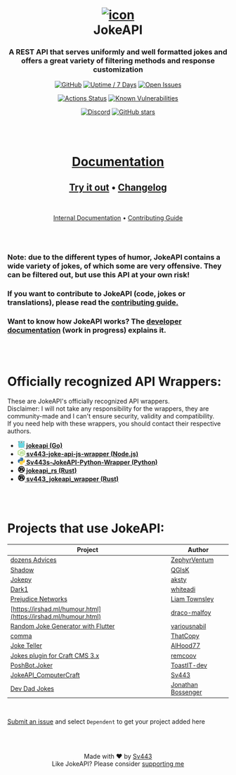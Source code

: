 <div align="center" style="text-align:center">

# [![icon](https://sv443.net/cdn/jokeapi/icon_readme.png)](#readme)<br>JokeAPI
### A REST API that serves uniformly and well formatted jokes and offers a great variety of filtering methods and response customization
[![GitHub](https://img.shields.io/github/license/Sv443/JokeAPI)](https://sv443.net/LICENSE)
[![Uptime / 7 Days](https://img.shields.io/uptimerobot/ratio/7/m784261094-bff76b959ebb8fc39f7eb2d0)](https://status.sv443.net/)
[![Open Issues](https://img.shields.io/github/issues/Sv443/JokeAPI)](https://github.com/Sv443/JokeAPI/issues)
  
[![Actions Status](https://github.com/Sv443/JokeAPI/workflows/build/badge.svg)](https://github.com/Sv443/JokeAPI/actions)
[![Known Vulnerabilities](https://snyk.io/test/github/Sv443/JokeAPI/badge.svg)](https://snyk.io/test/github/Sv443/JokeAPI)
  
[![Discord](https://img.shields.io/discord/565933531214118942)](https://discord.gg/aBH4uRG)
[![GitHub stars](https://img.shields.io/github/stars/Sv443/JokeAPI?style=social)](https://github.com/Sv443/JokeAPI/stargazers)

<br><br>

# [Documentation](https://jokeapi.dev/)
## [Try it out](https://jokeapi.dev/#try-it) &bull; [Changelog](./changelog.md#readme)

<br>

[Internal Documentation](./dev/docs/index.md#readme) &bull; [Contributing Guide](./.github/Contributing.md#readme)


</div>
<br><br>

### Note: due to the different types of humor, JokeAPI contains a wide variety of jokes, of which some are very offensive. They can be filtered out, but use this API at your own risk!
### If you want to contribute to JokeAPI (code, jokes or translations), please read the [contributing guide.](./.github/Contributing.md)
### Want to know how JokeAPI works? The [developer documentation](https://github.com/Sv443/JokeAPI/tree/version/2.4.0/dev/docs/home.md#readme) (work in progress) explains it.

<br><br>

# Officially recognized API Wrappers:
These are JokeAPI's officially recognized API wrappers.  
Disclaimer: I will not take any responsibility for the wrappers, they are community-made and I can't ensure security, validity and compatibility.  
If you need help with these wrappers, you should contact their respective authors.  
  
- <b><a href="https://github.com/Icelain/jokeapi#readme"><img src="./docs/static/external/golang.svg" width="16" height="16"> jokeapi (Go)</a></b>
- <b><a href="https://github.com/sahithyandev/sv443-joke-api-js-wrapper#readme"><img src="./docs/static/external/nodejs.svg" width="16" height="16"> sv443-joke-api-js-wrapper (Node.js)</a></b>
- <b><a href="https://github.com/thenamesweretakenalready/Sv443s-JokeAPI-Python-Wrapper#readme"><img src="./docs/static/external/python.svg" width="16" height="16"> Sv443s-JokeAPI-Python-Wrapper (Python)</a></b>
- <b><a href="https://crates.io/crates/jokeapi_rs"><img src="./docs/static/external/rust.svg" width="16" height="16"> jokeapi_rs (Rust)</a></b>
- <b><a href="https://github.com/canarado/sv443_jokeapi_wrapper#readme"><img src="./docs/static/external/rust.svg" width="16" height="16"> sv443_jokeapi_wrapper (Rust)</a></b>

<br><br>

# Projects that use JokeAPI:
| Project | Author |
| --- | --- |
| [dozens Advices](https://github.com/ZephyrVentum/dozens-Advices) | [ZephyrVentum](https://github.com/ZephyrVentum) |
| [Shadow](https://github.com/QGIsK/Shadow) | [QGIsK](https://github.com/QGIsK) |
| [Jokepy](https://github.com/aksty/Jokepy) | [aksty](https://github.com/aksty) |
| [Dark1](https://github.com/whiteadi/Dark1) | [whiteadi](https://github.com/whiteadi) |
| [Prejudice Networks](https://github.com/LiamTownsley/Prejudice-Networks) | [Liam Townsley](https://github.com/LiamTownsley) |
| [https://irshad.ml/humour.html](https://irshad.ml/humour.html) | [draco-malfoy](https://github.com/draco-malfoy) |
| [Random Joke Generator with Flutter](https://github.com/variousnabil/Random-Joke-Generator-with-Flutter) | [variousnabil](https://github.com/variousnabil) |
| [comma](https://thatcopy.pw/comma) | [ThatCopy](https://github.com/ThatCopy) |
| [Joke Teller](https://github.com/AlHood77/Joke_Teller) | [AlHood77](https://github.com/AlHood77) |
| [Jokes plugin for Craft CMS 3.x](https://github.com/remcoov/jokes) | [remcoov](https://github.com/remcoov) |
| [PoshBot.Joker](https://github.com/ToastIT-dev/PoshBot.Joker) | [ToastIT-dev](https://github.com/ToastIT-dev) |
| [JokeAPI_ComputerCraft](https://github.com/Sv443/JokeAPI_ComputerCraft) | [Sv443](https://github.com/Sv443) |
| [Dev Dad Jokes](https://github.com/jonathanbossenger/devdadjokes) | [Jonathan Bossenger](https://github.com/jonathanbossenger) |

<br>

[Submit an issue](https://github.com/Sv443/JokeAPI/issues/new/choose) and select `Dependent` to get your project added here

<!--
Old list-style dependents:
- [dozens Advices](https://github.com/ZephyrVentum/dozens-Advices) by [ZephyrVentum](https://github.com/ZephyrVentum)
- [Shadow-bot](https://github.com/QGIsK/Shadow-bot) by [QGIsK](https://github.com/QGIsK)
- [Jokepy](https://github.com/aksty/Jokepy) by [aksty](https://github.com/aksty)
- [Dark1](https://github.com/whiteadi/Dark1) by [whiteadi](https://github.com/whiteadi)
- [Prejudice Networks](https://github.com/LiamTownsley/Prejudice-Networks) by [Liam Townsley](https://github.com/LiamTownsley)
- [https://irshad.ml/humour.html](https://irshad.ml/humour.html) by [draco-malfoy](https://github.com/draco-malfoy)
- [Random Joke Generator with Flutter](https://github.com/variousnabil/Random-Joke-Generator-with-Flutter) by [variousnabil](https://github.com/variousnabil)
- [comma](https://thatcopy.pw/comma) by [ThatCopy](https://github.com/ThatCopy)
- [Joke Teller](https://github.com/AlHood77/Joke_Teller) by [AlHood77](https://github.com/AlHood77)
- [Jokes plugin for Craft CMS 3.x](https://github.com/remcoov/jokes) by [remcoov](https://github.com/remcoov)
- [PoshBot.Joker](https://github.com/ToastIT-dev/PoshBot.Joker) by [ToastIT-dev](https://github.com/ToastIT-dev)
- [JokeAPI_ComputerCraft](https://github.com/Sv443/JokeAPI_ComputerCraft) by [Sv443](https://github.com/Sv443)
-->


<br><br>
<div align="center" style="text-align:center">

Made with ❤️ by [Sv443](https://github.com/Sv443)  
Like JokeAPI? Please consider [supporting me](https://github.com/sponsors/Sv443)

</div>

